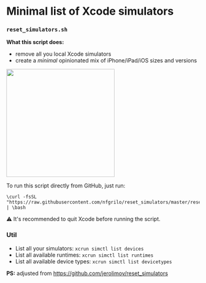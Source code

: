 # Minimal list of Xcode simulators

### `reset_simulators.sh`

**What this script does:**

- remove all you local Xcode simulators
- create a *minimal* opinionated mix of iPhone/iPad/iOS sizes and versions


<img src="https://github.com/nfgrilo/reset_simulators/blob/master/screenshot.png" height="282" />

To run this script directly from GitHub, just run:

```
\curl -fsSL "https://raw.githubusercontent.com/nfgrilo/reset_simulators/master/reset_simulators.sh" | \bash
```

⚠️ It's recommended to quit Xcode before running the script.

### Util

- List all your simulators: `xcrun simctl list devices`
- List all available runtimes: `xcrun simctl list runtimes`
- List all available device types: `xcrun simctl list devicetypes`


**PS:** adjusted from https://github.com/jerolimov/reset_simulators